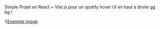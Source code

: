 Simple Projet en 
React + Vite js pour un spotify hover UI en haut a droite gg bg !

![[Exemple image](Readme.png)
